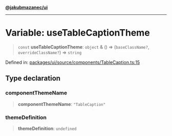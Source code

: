 [**@jakubmazanec/ui**](../README.md)

---

# Variable: useTableCaptionTheme

> `const` **useTableCaptionTheme**: `object` & () => (`baseClassName?`, `overrideClassName?`) =>
> `string`

Defined in:
[packages/ui/source/components/TableCaption.ts:15](https://github.com/jakubmazanec/tools/blob/6fe16df773d5da14c29261ea934e72b3f99fabb7/packages/ui/source/components/TableCaption.ts#L15)

## Type declaration

### componentThemeName

> **componentThemeName**: `"TableCaption"`

### themeDefinition

> **themeDefinition**: `undefined`
